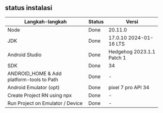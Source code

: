 ## status instalasi

| Langkah-langkah                           | Status | Versi                       |
| ----------------------------------------- | ------ | --------------------------- |
| Node                                      | Done   | 20.11.0                     |
| JDK                                       | Done   |  17.0.10 2024-01-16 LTS     |
| Android Studio                            | Done   | Hedgehog 2023.1.1 Patch  1  |
| SDK                                       | Done   | 34                          |
| ANDROID_HOME & Add platform-tools to Path | Done   | -                           |
| Android Emulator (opt)                    | Done   | pixel 7 pro API 34          |
| Create Project RN using npx               | Done   | -                           |
| Run Project on Emulator / Device          | Done   | -                           |